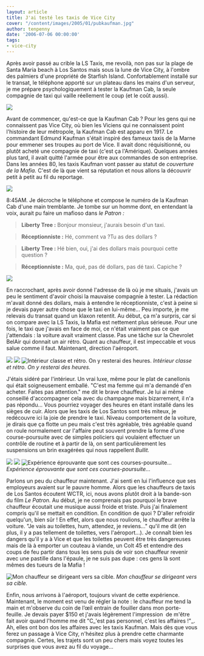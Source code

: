 ```yaml
---
layout: article
title: J'ai testé les taxis de Vice City
cover: "/content/images/2005/01/pubkaufman.jpg"
author: tenpenny
date: '2006-07-06 00:00:00'
tags:
- vice-city
---
```


Après avoir passé au crible la LS Taxis, me revoilà, non pas sur&nbsp;la plage de Santa Maria beach à Los Santos mais&nbsp;sous la lune de Vice City, à l'ombre des palmiers d'une propriété de Starfish Island. Confortablement installé sur le transat, le téléphone apporté sur un plateau dans les mains d'un serveur, je me prépare psychologiquement à tester la Kaufman Cab, la seule compagnie de taxi qui vaille réellement le coup (et le coût aussi).

![](/content/images/2005/01/pubkaufman.jpg)

Avant de commencer, qu'est-ce que la Kaufman Cab ? Pour les gens qui ne connaissent pas Vice City, où bien les Viciens qui ne connaissent point l'histoire de leur métropole, la Kaufman Cab est apparu en 1917. Le commandant Edmund Kaufman s'était inspiré des fameux taxis de la Marne pour emmener ses troupes au port de Vice. Il avait donc réquisitionné, ou plutôt acheté une compagnie de taxi (c'est ça l'Amérique). Quelques années plus tard, il avait quitté l'armée pour être aux commandes de son entreprise. Dans les années 80, les taxis Kaufman vont passer au statut de&nbsp;_couverture de la Mafia._ C'est de là que vient sa réputation et nous allons la découvrir petit à petit au fil du reportage.

![](/content/images/2005/01/KaufmanQG.jpg)

8:45AM. Je décroche le téléphone et compose le numéro de la Kaufman Cab d'une main tremblante. Je tombe sur un homme dont, en entendant la voix, aurait pu faire un mafioso dans _le Patron :_

> **Liberty Tree :** Bonjour monsieur, j'aurais besoin d'un taxi.

> **Réceptionniste :** Hé, comment va ?Tu as des dollars ?

> **Liberty Tree :** Hé bien, oui, j'ai des dollars mais pourquoi cette question ?

> **Réceptionniste :** Ma, qué, pas dé dollars, pas dé taxi. Capiche ?

![](/content/images/2005/01/taxikaukmecherche.jpg)

En raccrochant, après avoir donné l'adresse de là où je me situais, j'avais un peu le sentiment d'avoir choisi la mauvaise compagnie à tester. La rédaction m'avait donné des dollars, mais à entendre le réceptionniste, c'est à peine si je devais payer autre chose que le taxi en lui-même... Peu importe, je me relevais du transat quand un klaxon retentit. Au début, ça m'a surpris, car si on compare avec la LS Taxis, la Mafia est nettement plus sérieuse. Pour une fois, le taxi que j'avais en face de moi, ce n'était vraiment pas ce que j'attendais : la voiture avait vraiment classe. Pas une tâche sur la Chevrolet BelAir qui donnait un air rétro. Quant au chauffeur, il est impeccable et vous salue comme il faut. Maintenant, direction l'aéroport.

![](/content/images/2005/01/kaufint_rieur1.jpg)
![](/content/images/2005/01/kaufint_rieur2.jpg)
![Intérieur classe et rétro. On y resterai des heures.](/content/images/2005/01/kaufint_rieur3.jpg)
_Intérieur classe et rétro. On y resterai des heures._

J'étais sidéré par l'intérieur. Un vrai luxe, même pour le plat de canellonis qui était soigneusement emballé. "C'est ma femme qui m'a demandé d'en acheter. Faites pas attention." me dit le brave chauffeur. Je lui ai même conseillé d'accompagner cela avec du champagne mais bizarrement, il n'a pas répondu... Vous pourriez voyager des heures en étant installé dans les sièges de cuir. Alors que les taxis de Los Santos sont très miteux, je redécouvre ici la joie de prendre le taxi. Niveau comportement de la voiture, je dirais que ça flotte un peu mais c'est très agréable, très agréable quand on roule normalement car l'affaire peut souvent prendre la forme d'une course-poursuite avec de simples policiers qui voulaient effectuer un contrôle de routine et à partir de là, on sent particulièrement les suspensions un brin exagérées qui nous rappellent _Bullit._

![](/content/images/2005/01/course-poursuite1.jpg)
![](/content/images/2005/01/course_poursuite3.jpg)
![Expérience éprouvante que sont ces courses-poursuite...](/content/images/2005/01/course_poursuite2.jpg)
_Expérience éprouvante que sont ces courses-poursuite..._

Parlons un peu du chauffeur maintenant. J'ai senti en lui l'influence que ses employeurs avaient sur le pauvre homme. Alors que les chauffeurs de taxis de Los Santos écoutent WCTR, ici, nous avons plutôt&nbsp;droit à la bande-son du film _Le Patron._ Au début, je ne comprenais pas pourquoi le brave chauffeur écoutait une musique aussi froide et triste. Puis j'ai finalement compris qu'il se mettait en condition. En condition de quoi ? D'aller refroidir quelqu'un, bien sûr ! En effet, alors que nous roulions, le chauffeur arrête la voiture. "Je vais au toilettes, hum, attendez, je reviens..." qu'il me dit (en plus, il y a pas tellement de toilettes, vers l'aéroport...). Je connaît bien les dangers qu'il y a à Vice et que les toilettes peuvent être très dangereuses mais de là à emporter un couteau à viande, un Colt 45 et&nbsp;entendre des coups de feu partir dans tous les sens puis de voir son chauffeur revenir avec une pastille dans l'épaule, je ne suis pas dupe : ces gens là sont mêmes des tueurs de la Mafia !

![Mon chauffeur se dirigeant vers sa cible.](/content/images/2005/01/taxitueur.jpg)
_Mon chauffeur se dirigeant vers sa cible._

Enfin, nous arrivons à l'aéroport, toujours vivant de cette expérience. Maintenant, le moment est venu de régler la note : le chauffeur me tend la main et m'observe du coin de l’œil entrain de fouiller dans mon porte-feuille. Je devais payer&nbsp;$150 et j'avais légèrement l'impression &nbsp;de m'être fait avoir quand l'homme me dit "C\_'est pas personnel, c'est les affaires !"\_. Ah, elles ont bon dos les affaires avec les taxis Kaufman. Mais dès que vous ferez un passage à Vice City, n'hésitez plus à prendre cette charmante compagnie. Certes, les trajets sont un peu chers mais voyez toutes les surprises que vous avez au fil du voyage...

<!--kg-card-end: markdown-->

